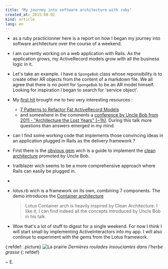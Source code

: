 ```yaml
---
title: "My journey into software architecture with ruby"
created_at: 2015-08-02
kind: article
lang: en
---
```


* as a ruby practicionner here is a report on how I began my journey into software architecture over the course of a weekend.
* I am currently working on a web application with Rails. As the application grows, my ActiveRecord models grow with all the business logic in it. 
* Let's take an example. I have a `SpongeBob` class whose reponsibility is to create other AR objects from the content of a markdown file. We all agree that there is no point for `SpongeBob` to be an AR model himself. Looking for inspiration I began to search for 'service object'. 
* My [first hit](https://sporto.github.io/blog/2012/11/15/a-pattern-for-service-objects-in-rails/) brought me to two very interesting resources :
  * [7 Patterns to Refactor Fat ActiveRecord Models](http://blog.codeclimate.com/blog/2012/10/17/7-ways-to-decompose-fat-activerecord-models/)
  * and somewhere in the comments a [conference by Uncle Bob from 2011 - "Architecture the Lost Years" (~1h)](https://www.youtube.com/watch?t=174&v=WpkDN78P884). During this talk more questions than answers emerged in my mind.

* can I find some working code that implements those convincing ideas in an application plugged in Rails as the delivery framework ?
* First there is the [obvious gem](http://retromocha.com/obvious/) wich is a guide to implement the [clean architecture](http://blog.8thlight.com/uncle-bob/2012/08/13/the-clean-architecture.html) promoted by Uncle Bob.
* trailblazer wich seems to be a more comprehensive approach where Rails can easily be plugged in.
* 
* lotus.rb wich is a framework on its own, combining 7 components. The demo introduces the [Container architecture](http://lotusrb.org/guides/architectures/container/)
  > Lotus Container arch is heavily inspired by Clean Architecture.
  I like it, I can find indeed all the concepts introduced by Uncle Bob in his talk.

* Wow that's a lot of stuff to digest for a single weekend. For now I think I will start small by implementing ActiveInteractors into my app. I will also continue to experiment with the gems from the Lotus framework.


{:refdef: .picture}
![La prairie](../../img/2-prairie.jpg)
*Dernières roulades insouciantes dans l'herbe grasse*
{: refdef}

~ E.
